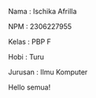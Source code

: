 Nama : Ischika Afrilla

NPM : 2306227955

Kelas : PBP F

Hobi : Turu

Jurusan : Ilmu Komputer

Hello semua!

